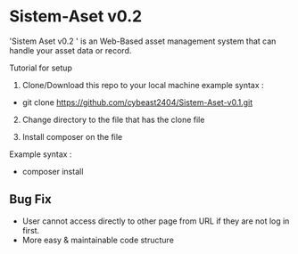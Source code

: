 # Sistem-Aset v0.2
'Sistem Aset v0.2 ' is an Web-Based asset management system that can handle your asset data or record. 

Tutorial for setup 
1. Clone/Download this repo to your local machine
example syntax :
- git clone https://github.com/cybeast2404/Sistem-Aset-v0.1.git <filename>

2. Change directory to the file that has the clone file

3. Install composer on the file

Example syntax :
- composer install

Bug Fix
--------
- User cannot access directly to other page from URL if they are not log in first.
- More easy & maintainable code structure 



